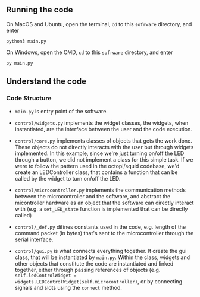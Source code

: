 ## Running the code
On MacOS and Ubuntu, open the terminal, `cd` to this `sofrware` directory, and enter
```
python3 main.py
```
On Windows, open the CMD, `cd` to this `sofrware` directory, and enter
```
py main.py
```
## Understand the code
### Code Structure
- `main.py` is entry point of the software.

- `control/widgets.py` implements the widget classes, the widgets, when instantiated, are the interface between the user and the code execution. 

- `control/core.py` implements classes of objects that gets the work done. These objects do not directly interacts with the user but through widgets implemented. In this example, since we're just turning on/off the LED through a button, we did not implement a class for this simple task. If we were to follow the pattern used in the octopi/squid codebase, we'd create an LEDController class, that contains a function that can be called by the widget to turn on/off the LED.

- `control/microcontroller.py` implements the communication methods between the microcontroller and the software, and abstract the micontroller hardware as an object that the software can directly interact with (e.g. a `set_LED_state` function is implemented that can be directly called) 

- `control/_def.py` difines constants used in the code, e.g. length of the command packet (in bytes) that's sent to the microcontroller through the serial interface.

- `control/gui.py` is what connects everything together. It create the gui class, that will be instantiated by `main.py`. Within the class, widgets and other objects that constitute the code are instantiated and linked together, either through passing references of objects (e.g. `self.ledControlWidget = widgets.LEDControlWidget(self.microcontroller)`, or by connecting signals and slots using the `connect` method.
